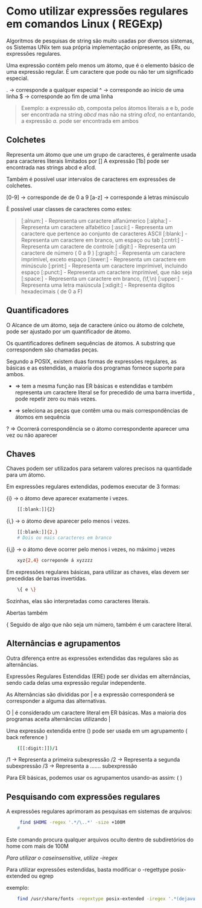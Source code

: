 # Como utilizar expressões regulares em comandos Linux ( REGExp) 

Algoritmos de pesquisas de string são muito usadas por diversos sistemas, os Sistemas
UNix tem sua própria implementação onipresente, as ERs, ou expressões regulares. 

Uma expressão contém pelo menos um átomo, que é o elemento básico de uma expressão regular. 
É um caractere que pode ou não ter um significado especial. 

. -> corresponde a qualquer especial
^ -> corresponde ao início de uma linha
$ -> corresponde ao fim de uma linha 


> Exemplo: a expressão *ab*, composta pelos átomos literais a e b, pode ser encontrada
> na string *abcd* mas não na string *a1cd*, no entantando, a expressão *a.* pode ser encontrada
> em ambos

## Colchetes 

Representa um átomo que une um grupo de caracteres, é geralmente usada para caracteres literais limitados por []
A expressão [1b] pode ser encontrada nas strings abcd e a1cd. 

Também é possível usar intervalos de caracteres em expressões de colchetes. 

[0-9] -> corresponde de de 0 a 9
[a-z] -> corresponde á letras minúsculo

È possível usar classes de caracteres como estes: 


> [:alnum:] - Representa um caractere alfanúmerico 
> [:alpha:] - Representa um caractere alfabético 
> [:ascii:] - Representa um caractere que pertence ao conjunto de caracteres ASCII
> [:blank:] - Representa um caractere em branco, um espaço ou tab
> [:cntrl:] - Representa um caractere de controle
> [:digit:] - Representa um caractere de número  ( 0 a 9 ) 
> [:graph:] - Representa um caractere imprímivel, exceto espaço 
> [:lower:] - Representa um caractere em minúsculo
> [:print:] - Representa um caractere imprímivel, incluindo espaço
> [:punct:] - Representa um caractere imprímivel, que não seja 
> [:space:] - Representa um caractere em branco, (\f,\n) 
> [:upper:] - Representa uma letra maiúscula
> [:xdigit:] - Representa dígitos hexadecimais ( de 0 a F)

## Quantificadores 

O Alcance de um átomo, seja de caractere único ou átomo de colchete, pode ser ajustado
por um quantificador de átomo. 

Os quantificadores definem sequências de átomos. A substring que correspondem são chamadas peças. 

Segundo a POSIX, existem duas formas de expressões regulares, as básicas e as estendidas, a maioria dos
programas fornece suporte para ambos.

* =>  tem a mesma função nas ER básicas e estendidas e também representa um caractere literal se for precedido de uma barra invertida \, pode repetir zero ou mais vezes. 

+ => seleciona as peças que contêm uma ou mais correspondências de átomos em sequência

? => Ocorrerá correspondência se o átomo correspondente aparecer uma vez ou não aparecer 

## Chaves 

Chaves podem ser utilizados para setarem valores precisos na quantidade para um átomo.

Em expressões regulares extendidas, podemos executar de 3 formas: 

{i} -> o átomo deve aparecer exatamente i vezes. 

```bash
    [[:blank:]]{2} 
```
{i,} -> o átomo deve aparecer pelo menos i vezes. 

```bash
    [[:blank:]]{2,} 
    # Dois ou mais caracteres em branco 
```

{i,j} -> o átomo deve ocorrer pelo menos i vezes, no máximo j vezes 


```bash
    xyz{2,4} correponde á xyzzzz   
```

Em expressões regulares básicas, para utilizar as chaves, elas devem ser precedidas de barras invertidas.

```bash
    \{ e \}
```

Sozinhas, elas são interpretadas como caracteres literais.

Abertas também 

\{ Seguido de algo que não seja um número, também é um caractere literal. 


## Alternâncias e agrupamentos 

Outra diferença entre as expressões extendidas das regulares são as alternâncias. 

Expressões Regulares Estendidas (ERE) pode ser dividas em alternâncias, sendo cada delas uma expressão 
regular independente. 

As Alternâncias são divididas por |  e a expressão corresponderá se corresponder a alguma das alternativas. 

O | é considerado um caractere literal em ER básicas. Mas a maioria dos programas aceita alternâncias utilizando \|

Uma expressão extendida entre () pode ser usada em um agrupamento ( back reference ) 


```bash
    ([[:digit:]])/1 
```

/1 -> Representa a primeira subexpressão
/2 -> Representa a segunda  subexpressão
/3 -> Representa a .......  subexpressão

Para ER básicas, podemos usar os agrupamentos usando-as assim: \( \)

## Pesquisando com expressões regulares

A expressões regulares aprimoram as pesquisas em sistemas de arquivos: 

```bash
     find $HOME -regex '.*/\..*' -size +100M
    # 
```

Este comando procura qualquer arquivos oculto dentro de subdiretórios do home com mais de 100M

_Para utilizar o caseinsensitive, utilize -iregex_

Para utilizar expressões estendidas, basta modificar o -regettype posix-extended ou egrep

exemplo: 

```bash
    find /usr/share/fonts -regextype posix-extended -iregex '.*(dejavu|liberation).*sans.*(italic|oblique).*'
```




